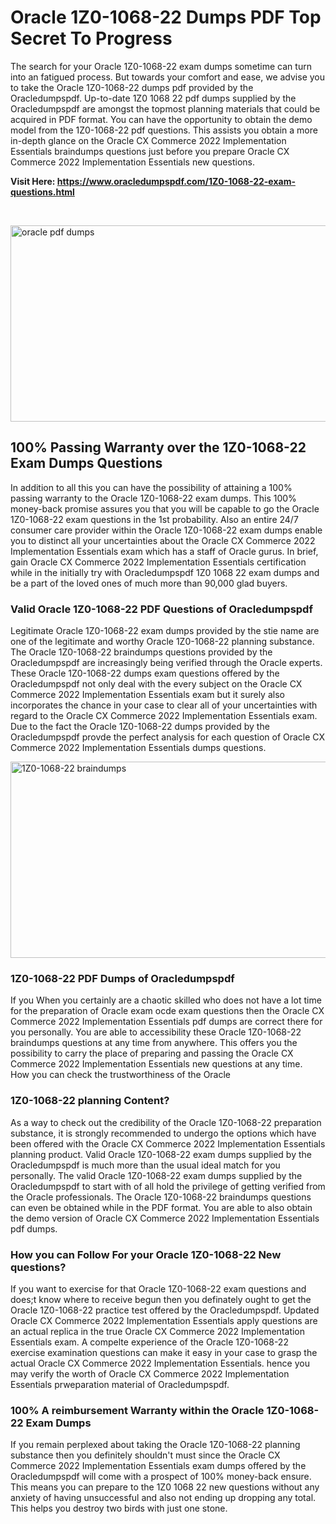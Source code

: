 <h1>Oracle 1Z0-1068-22 Dumps PDF Top Secret To Progress</h1>
<p>The search for your Oracle 1Z0-1068-22 exam dumps sometime can turn into an fatigued process. But towards your comfort and ease, we advise you to take the Oracle 1Z0-1068-22 dumps pdf provided by the Oracledumpspdf. Up-to-date 1Z0 1068 22 pdf dumps supplied by the Oracledumpspdf are amongst the topmost planning materials that could be acquired in PDF format. You can have the opportunity to obtain the demo model from the 1Z0-1068-22 pdf questions. This assists you obtain a more in-depth glance on the Oracle CX Commerce 2022 Implementation Essentials braindumps questions just before you prepare Oracle CX Commerce 2022 Implementation Essentials new questions.</p>
<p><strong>Visit Here: <a href="https://www.oracledumpspdf.com/1Z0-1068-22-exam-questions.html">https://www.oracledumpspdf.com/1Z0-1068-22-exam-questions.html</a></strong></p>
<p>&nbsp;</p>
<p><span style="font-weight: 400;"><img style="display: block; margin-left: auto; margin-right: auto;" src="https://i.ibb.co/RCKYBmz/digital-marketing-Made-with-Poster-My-Wall.jpg" alt="oracle pdf dumps" width="850" height="314" /></span></p>
<h2><strong>100% Passing Warranty over the 1Z0-1068-22 Exam Dumps Questions</strong></h2>
<p>In addition to all this you can have the possibility of attaining a 100% passing warranty to the Oracle 1Z0-1068-22 exam dumps. This 100% money-back promise assures you that you will be capable to go the Oracle 1Z0-1068-22 exam questions in the 1st probability. Also an entire 24/7 consumer care provider within the Oracle 1Z0-1068-22 exam dumps enable you to distinct all your uncertainties about the Oracle CX Commerce 2022 Implementation Essentials exam which has a staff of Oracle gurus. In brief, gain Oracle CX Commerce 2022 Implementation Essentials certification while in the initially try with Oracledumpspdf 1Z0 1068 22 exam dumps and be a part of the loved ones of much more than 90,000 glad buyers.</p>
<h3><strong>Valid Oracle 1Z0-1068-22 PDF Questions of Oracledumpspdf</strong></h3>
<p>Legitimate Oracle 1Z0-1068-22 exam dumps provided by the stie name are one of the legitimate and worthy Oracle 1Z0-1068-22 planning substance. The Oracle 1Z0-1068-22 braindumps questions provided by the Oracledumpspdf are increasingly being verified through the Oracle experts. These Oracle 1Z0-1068-22 dumps exam questions offered by the Oracledumpspdf not only deal with the every subject on the Oracle CX Commerce 2022 Implementation Essentials exam but it surely also incorporates the chance in your case to clear all of your uncertainties with regard to the Oracle CX Commerce 2022 Implementation Essentials exam. Due to the fact the Oracle 1Z0-1068-22 dumps provided by the Oracledumpspdf provde the perfect analysis for each question of Oracle CX Commerce 2022 Implementation Essentials dumps questions.</p>
<p><a href="https://www.oracledumpspdf.com/1Z0-1068-22-exam-questions.html"><span style="font-weight: 400;"><img style="display: block; margin-left: auto; margin-right: auto;" src="https://i.ibb.co/zfVYYs0/Digital-Marketing-Agency-Made-with-Poster-My-Wall-1.jpg" alt="1Z0-1068-22 braindumps" width="850" height="314" /></span></a></p>
<h3><strong>1Z0-1068-22 PDF Dumps of Oracledumpspdf</strong></h3>
<p>If you When you certainly are a chaotic skilled who does not have a lot time for the preparation of Oracle exam ocde exam questions then the Oracle CX Commerce 2022 Implementation Essentials pdf dumps are correct there for you personally. You are able to accessibility these Oracle 1Z0-1068-22 braindumps questions at any time from anywhere. This offers you the possibility to carry the place of preparing and passing the Oracle CX Commerce 2022 Implementation Essentials new questions at any time.<br />How you can check the trustworthiness of the Oracle</p>
<h3>1Z0-1068-22 planning Content?</h3>
<p>As a way to check out the credibility of the Oracle 1Z0-1068-22 preparation substance, it is strongly recommended to undergo the options which have been offered with the Oracle CX Commerce 2022 Implementation Essentials planning product. Valid Oracle 1Z0-1068-22 exam dumps supplied by the Oracledumpspdf is much more than the usual ideal match for you personally. The valid Oracle 1Z0-1068-22 exam dumps supplied by the Oracledumpspdf to start with of all hold the privilege of getting verified from the Oracle professionals. The Oracle 1Z0-1068-22 braindumps questions can even be obtained while in the PDF format. You are able to also obtain the demo version of Oracle CX Commerce 2022 Implementation Essentials pdf dumps.</p>
<h3>How you can Follow For your Oracle 1Z0-1068-22 New questions?</h3>
<p>If you want to exercise for that Oracle 1Z0-1068-22 exam questions and does;t know where to receive begun then you definately ought to get the Oracle 1Z0-1068-22 practice test offered by the Oracledumpspdf. Updated Oracle CX Commerce 2022 Implementation Essentials apply questions are an actual replica in the true Oracle CX Commerce 2022 Implementation Essentials exam. A compelte experience of the Oracle 1Z0-1068-22 exercise examination questions can make it easy in your case to grasp the actual Oracle CX Commerce 2022 Implementation Essentials. hence you may verify the worth of Oracle CX Commerce 2022 Implementation Essentials prweparation material of Oracledumpspdf.</p>
<h3><strong>100% A reimbursement Warranty within the Oracle 1Z0-1068-22 Exam Dumps</strong></h3>
<p>If you remain perplexed about taking the Oracle 1Z0-1068-22 planning substance then you definitely shouldn't must since the Oracle CX Commerce 2022 Implementation Essentials exam dumps offered by the Oracledumpspdf will come with a prospect of 100% money-back ensure. This means you can prepare to the 1Z0 1068 22 new questions without any anxiety of having unsuccessful and also not ending up dropping any total. This helps you destroy two birds with just one stone.</p>
